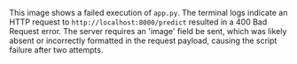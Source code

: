This image shows a failed execution of `app.py`. The terminal logs indicate an HTTP request to `http://localhost:8000/predict` resulted in a 400 Bad Request error. The server requires an 'image' field be sent, which was likely absent or incorrectly formatted in the request payload, causing the script failure after two attempts.
